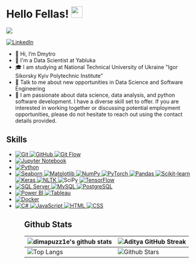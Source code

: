 <h1> Hello Fellas! <img src = "https://raw.githubusercontent.com/MartinHeinz/MartinHeinz/master/wave.gif" width = 30px> </h1>
<p align='center'>
</p>

<p>
  <a href="https://github.com/DenverCoder1/readme-typing-svg"><img src="https://readme-typing-svg.herokuapp.com?&font=IBM+Plex+Sans&color=abcdef&size=20&lines=Welcome+to+my+GitHub+Profile!;I'm+a+Data+Scientist;I'm+a+Computer+Engineering+Student" /></a>
</p>

   <a href="https://www.linkedin.com/in/dmytro-yaroshenko-/" target="_blank">
    <img alt="LinkedIn" src="https://img.shields.io/badge/LinkedIn-0077B5?style=for-the-badge&logo=linkedin&logoColor=white">
  </a>

- 👋 Hi, I’m Dmytro
- 💼 I'm a Data Scientist at Yabluka
- 🎓 I am studying at National Technical University of Ukraine "Igor Sikorsky Kyiv Polytechnic Institute"
- 💬 Talk to me about new opportunities in Data Science and Software Engineering
- 👯 I am passionate about data science, data analysis, and python software development. I have a diverse skill set to offer. If you are interested in working together or discussing potential employment opportunities, please do not hesitate to reach out using the contact details provided.

<h2> Skills </h2>
<ul>
  <li>
    <a href="https://git-scm.com/" target="_blank">
      <img alt="Git" src="https://img.shields.io/badge/Git-F05032?style=for-the-badge&logo=git&logoColor=white">
    </a>
    <a href="https://github.com/" target="_blank">
      <img alt="GitHub" src="https://img.shields.io/badge/GitHub-181717?style=for-the-badge&logo=github&logoColor=white">
    </a>
    <a href="https://www.atlassian.com/git/tutorials/comparing-workflows/gitflow-workflow" target="_blank">
      <img alt="Git Flow" src="https://img.shields.io/badge/Git%20Flow-181717?style=for-the-badge&logo=git&logoColor=white">
    </a>
  </li>
    <li>
    <a href="https://jupyter.org/" target="_blank">
      <img alt="Jupyter Notebook" src="https://img.shields.io/badge/Jupyter-F37626.svg?&style=for-the-badge&logo=Jupyter&logoColor=white">
    </a> 
  </li>
  <li>
    <a href="https://www.python.org" target="_blank">
      <img alt="Python" src="https://img.shields.io/badge/Python-3776AB?style=for-the-badge&logo=python&logoColor=white">
    </a>
  </li>
  <li>
    <a href="https://seaborn.pydata.org/" target="_blank">
      <img alt="Seaborn" src="https://img.shields.io/badge/Seaborn-3776AB?style=for-the-badge&logo=python&logoColor=white">
    </a>
    <a href="https://matplotlib.org/" target="_blank">
      <img alt="Matplotlib" src="https://img.shields.io/badge/Matplotlib-3776AB?style=for-the-badge&logo=python&logoColor=white">
    </a>
    <a href="https://numpy.org/" target="_blank">
      <img alt="NumPy" src="https://img.shields.io/badge/NumPy-3776AB?style=for-the-badge&logo=python&logoColor=white">
    </a>
    <a href="https://pytorch.org/" target="_blank">
      <img alt="PyTorch" src="https://img.shields.io/badge/PyTorch-3776AB?style=for-the-badge&logo=python&logoColor=white">
    </a>
    <a href="https://pandas.pydata.org/" target="_blank">
      <img alt="Pandas" src="https://img.shields.io/badge/Pandas-3776AB?style=for-the-badge&logo=python&logoColor=white">
    </a>
    <a href="https://scikit-learn.org/" target="_blank">
      <img alt="Scikit-learn" src="https://img.shields.io/badge/Scikit--learn-3776AB?style=for-the-badge&logo=python&logoColor=white">
    </a>
    <a href="https://keras.io/" target="_blank">
      <img alt="Keras" src="https://img.shields.io/badge/Keras-3776AB?style=for-the-badge&logo=python&logoColor=white">
    </a>
    <a href="https://www.nltk.org/" target="_blank">
      <img alt="NLTK" src="https://img.shields.io/badge/NLTK-3776AB?style=for-the-badge&logo=python&logoColor=white">
    </a
    <a href="https://www.scipy.org/" target="_blank">
      <img alt="SciPy" src="https://img.shields.io/badge/SciPy-3776AB?style=for-the-badge&logo=python&logoColor=white">
    </a>
    <a href="https://www.tensorflow.org/" target="_blank">
      <img alt="TensorFlow" src="https://img.shields.io/badge/TensorFlow-3776AB?style=for-the-badge&logo=python&logoColor=white">
    </a>
  </li>
  <li>
    <a href="https://www.microsoft.com/en-us/sql-server" target="_blank">
      <img alt="SQL Server" src="https://img.shields.io/badge/SQL_Server-CC2927?style=for-the-badge&logo=microsoft-sql-server&logoColor=white">
    </a>
    <a href="https://www.mysql.com/" target="_blank">
      <img alt="MySQL" src="https://img.shields.io/badge/MySQL-4479A1?style=for-the-badge&logo=mysql&logoColor=white">
    </a>
    <a href="https://www.postgresql.org/" target="_blank">
      <img alt="PostgreSQL" src="https://img.shields.io/badge/PostgreSQL-336791?style=for-the-badge&logo=postgresql&logoColor=white">
    </a>
</li>

  <li>
    <a href="https://powerbi.microsoft.com/" target="_blank">
      <img alt="Power BI" src="https://img.shields.io/badge/Power%20BI-F2C811?style=for-the-badge&logo=powerbi&logoColor=black">
    </a>
    <a href="https://www.tableau.com/" target="_blank">
      <img alt="Tableau" src="https://img.shields.io/badge/Tableau-E97627?style=for-the-badge&logo=tableau&logoColor=white">
    </a>
  </li>
  <li>
    <a href="https://www.docker.com/" target="_blank">
      <img alt="Docker" src="https://img.shields.io/badge/Docker-2496ED?style=for-the-badge&logo=docker&logoColor=white">
    </a>
  </li>
  <li>
    <a href="https://docs.microsoft.com/en-us/dotnet/csharp/" target="_blank">
      <img alt="C#" src="https://img.shields.io/badge/C%23-239120?style=for-the-badge&logo=c-sharp&logoColor=white">
    </a>
        <a href="https://www.javascript.com/" target="_blank">
      <img alt="JavaScript" src="https://img.shields.io/badge/JavaScript-F7DF1E?style=for-the-badge&logo=javascript&logoColor=black">
    </a>
        <a href="https://developer.mozilla.org/en-US/docs/Web/HTML" target="_blank">
      <img alt="HTML" src="https://img.shields.io/badge/HTML-E34F26?style=for-the-badge&logo=html5&logoColor=white">
    </a>
    <a href="https://www.w3.org/Style/CSS/Overview.en.html" target="_blank">
      <img alt="CSS" src="https://img.shields.io/badge/CSS-1572B6?style=for-the-badge&logo=css3&logoColor=white">
    </a>
  </li>
  <ul>

<h2> Github Stats </h2>

| ![dimapuzz1e's github stats](https://github-readme-stats.vercel.app/api?username=dimapuzz1e&show_icons=true&theme=radical)         | ![Aditya GitHub Streak](https://github-readme-streak-stats.herokuapp.com/?user=dimapuzz1e&theme=radical)                                                                                                           |
| ---------------------------------------------------------------------------------------------------------------------------------- | ------------------------------------------------------------------------------------------------------------------------------------------------------------------------------------------------------------------ |
| ![Top Langs](https://github-readme-stats.vercel.app/api/top-langs/?username=dimapuzz1e&langs_count=8&theme=radical&layout=compact) | ![Github Stars](https://github-readme-stats.vercel.app/api?username=dimapuzz1e&show_icons=true&locale=en&count_private=true&hide_rank=true&custom_title=My%20GitHub%20Stats&disable_animations=true&theme=radical) |
